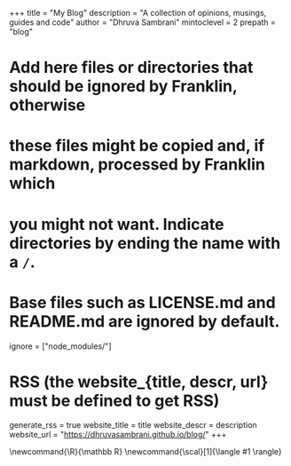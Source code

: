 <!--
Add here global page variables to use throughout your website.
-->
+++
title = "My Blog"
description = "A collection of opinions, musings, guides and code"
author = "Dhruva Sambrani"
mintoclevel = 2
prepath = "blog"

# Add here files or directories that should be ignored by Franklin, otherwise
# these files might be copied and, if markdown, processed by Franklin which
# you might not want. Indicate directories by ending the name with a `/`.
# Base files such as LICENSE.md and README.md are ignored by default.
ignore = ["node_modules/"]

# RSS (the website_{title, descr, url} must be defined to get RSS)
generate_rss = true
website_title = title 
website_descr = description
website_url   = "https://dhruvasambrani.github.io/blog/"
+++

<!--
Add here global latex commands to use throughout your pages.
-->
\newcommand{\R}{\mathbb R}
\newcommand{\scal}[1]{\langle #1 \rangle}
